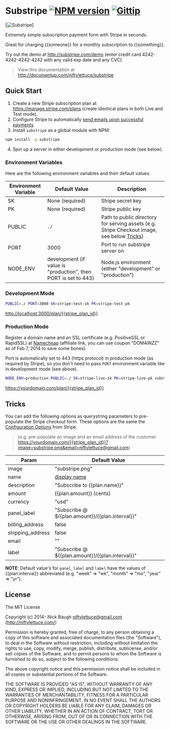 
# Substripe [![NPM version](https://badge.fury.io/js/substripe.png)](http://badge.fury.io/js/substripe) [![Gittip](http://img.shields.io/gittip/niftylettuce.png)](https://www.gittip.com/niftylettuce/)

[![Substripe](https://raw2.github.com/niftylettuce/substripe/master/public/substripe.png)]

Extremely simple subscription payment form with Stripe in seconds.

Great for charging {{someone}} for a monthly subscription to {{something}}.

Try out the demo at <http://substripe.com/demo> (enter credit card 4242-4242-4242-4242 with any valid exp date and any CVC).

> View this documentation at <http://documentup.com/niftylettuce/substripe>.


## Quick Start

1. Create a new Stripe subscription plan at <https://manage.stripe.com/plans> (create identical plans in both Live and Test mode).
2. Configure Stripe to automatically [send emails upon successful payments](https://manage.stripe.com/account/emails).
3. Install `substripe` as a global module with NPM:
```bash
npm install -g substripe
```
4. Spin up a server in either development or production mode (see below).

### Environment Variables

Here are the following environment variables and their default values.

| Environment Variable | Default Value   | Description
| -------------------- | --------------- | -----------
| SK                   | None (required) | Stripe secret key
| PK                   | None (required) | Stripe public key
| PUBLIC               | `./`            | Path to public directory for serving assets (e.g. Stripe Checkout image, see below [Tricks](#tricks))
| PORT                 | 3000            | Port to run substripe server on
| NODE_ENV             | development (if value is "production", then PORT is set to 443) | Node.js environment (either "development" or "production")

### Development Mode

```bash
PUBLIC=./ PORT=3000 SK=stripe-test-sk PK=stripe-test-pk
```

<http://localhost:3000/plan/{{stripe_plan_id}}>

### Production Mode

Register a domain name and an SSL certificate (e.g. PositiveSSL or RapidSSL) at [Namecheap](http://www.namecheap.com/?aff=34556) (affiliate link, you can use coupon "DOMAINZZ" as of Feb 7, 2014 to save some bones).

Port is automatically set to 443 (https protocol) in production mode (as required by Stripe), so you don't need to pass `PORT` environment variable like in development mode (see above).

```bash
NODE_ENV=production PUBLIC=./ SK=stripe-live-sk PK=stripe-live-pk substripe
```

<https://yourdomain.com/plan/{{stripe_plan_id}}>


## Tricks

You can add the following options as querystring parameters to pre-populate the Stripe checkout form.  These options are the same the [Configuration Options](https://stripe.com/docs/checkout#integration-simple-options) from Stripe.

> (e.g. pre-populate an image and an email address of the customer <https://yourdomain.com/{{stripe_plan_id}}?image=substripe.png&email=niftylettuce@gmail.com>)

| Param            | Default Value
| ---------------- | --------------
| image            | "substripe.png"
| name             | [display name]
| description      | "Subscribe to {{plan.name}}"
| amount           | {{plan.amount}} (cents)
| currency         | "usd"
| panel_label      | "Subscribe @ ${{plan.amount}}/{{plan.interval}}"
| billing_address  | false
| shipping_address | false
| email            | ""
| label            | "Subscribe @ ${{plan.amount}}/{{plan.interval}}"

**NOTE**: Default value's for `panel_label` and `label` have the values of {{plan.interval}} abbreviated (e.g. "week" => "wk", "month" => "mo", "year" => "yr").

[display name]: https://stripe.com/docs/api/node#retrieve_account

## License

The MIT License

Copyright (c) 2014- Nick Baugh niftylettuce@gmail.com (http://niftylettuce.com/)

Permission is hereby granted, free of charge, to any person obtaining a copy of this software and associated documentation files (the "Software"), to deal in the Software without restriction, including without limitation the rights to use, copy, modify, merge, publish, distribute, sublicense, and/or sell copies of the Software, and to permit persons to whom the Software is furnished to do so, subject to the following conditions:

The above copyright notice and this permission notice shall be included in all copies or substantial portions of the Software.

THE SOFTWARE IS PROVIDED "AS IS", WITHOUT WARRANTY OF ANY KIND, EXPRESS OR IMPLIED, INCLUDING BUT NOT LIMITED TO THE WARRANTIES OF MERCHANTABILITY, FITNESS FOR A PARTICULAR PURPOSE AND NONINFRINGEMENT. IN NO EVENT SHALL THE AUTHORS OR COPYRIGHT HOLDERS BE LIABLE FOR ANY CLAIM, DAMAGES OR OTHER LIABILITY, WHETHER IN AN ACTION OF CONTRACT, TORT OR OTHERWISE, ARISING FROM, OUT OF OR IN CONNECTION WITH THE SOFTWARE OR THE USE OR OTHER DEALINGS IN THE SOFTWARE.
